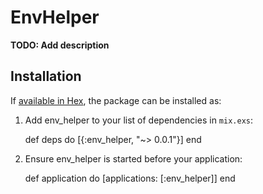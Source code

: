 # EnvHelper

**TODO: Add description**

## Installation

If [available in Hex](https://hex.pm/docs/publish), the package can be installed as:

  1. Add env_helper to your list of dependencies in `mix.exs`:

        def deps do
          [{:env_helper, "~> 0.0.1"}]
        end

  2. Ensure env_helper is started before your application:

        def application do
          [applications: [:env_helper]]
        end

